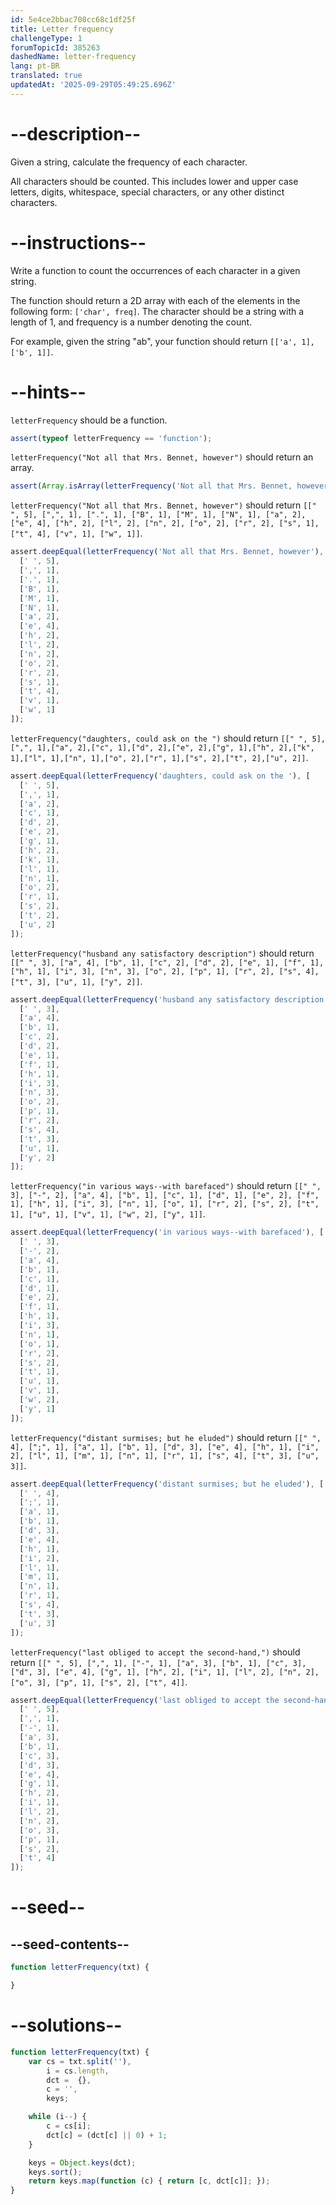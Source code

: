 ```yaml
---
id: 5e4ce2bbac708cc68c1df25f
title: Letter frequency
challengeType: 1
forumTopicId: 385263
dashedName: letter-frequency
lang: pt-BR
translated: true
updatedAt: '2025-09-29T05:49:25.696Z'
---
```


# --description--

Given a string, calculate the frequency of each character.

All characters should be counted. This includes lower and upper case letters, digits, whitespace, special characters, or any other distinct characters.

# --instructions--

Write a function to count the occurrences of each character in a given string.

The function should return a 2D array with each of the elements in the following form: `['char', freq]`. The character should be a string with a length of 1, and frequency is a number denoting the count.

For example, given the string "ab", your function should return `[['a', 1], ['b', 1]]`.

# --hints--

`letterFrequency` should be a function.

```js
assert(typeof letterFrequency == 'function');
```

`letterFrequency("Not all that Mrs. Bennet, however")` should return an array.

```js
assert(Array.isArray(letterFrequency('Not all that Mrs. Bennet, however')));
```

`letterFrequency("Not all that Mrs. Bennet, however")` should return `[[" ", 5], [",", 1], [".", 1], ["B", 1], ["M", 1], ["N", 1], ["a", 2], ["e", 4], ["h", 2], ["l", 2], ["n", 2], ["o", 2], ["r", 2], ["s", 1], ["t", 4], ["v", 1], ["w", 1]]`.

```js
assert.deepEqual(letterFrequency('Not all that Mrs. Bennet, however'), [
  [' ', 5],
  [',', 1],
  ['.', 1],
  ['B', 1],
  ['M', 1],
  ['N', 1],
  ['a', 2],
  ['e', 4],
  ['h', 2],
  ['l', 2],
  ['n', 2],
  ['o', 2],
  ['r', 2],
  ['s', 1],
  ['t', 4],
  ['v', 1],
  ['w', 1]
]);
```

`letterFrequency("daughters, could ask on the ")` should return `[[" ", 5],[",", 1],["a", 2],["c", 1],["d", 2],["e", 2],["g", 1],["h", 2],["k", 1],["l", 1],["n", 1],["o", 2],["r", 1],["s", 2],["t", 2],["u", 2]]`.

```js
assert.deepEqual(letterFrequency('daughters, could ask on the '), [
  [' ', 5],
  [',', 1],
  ['a', 2],
  ['c', 1],
  ['d', 2],
  ['e', 2],
  ['g', 1],
  ['h', 2],
  ['k', 1],
  ['l', 1],
  ['n', 1],
  ['o', 2],
  ['r', 1],
  ['s', 2],
  ['t', 2],
  ['u', 2]
]);
```

`letterFrequency("husband any satisfactory description")` should return `[[" ", 3], ["a", 4], ["b", 1], ["c", 2], ["d", 2], ["e", 1], ["f", 1], ["h", 1], ["i", 3], ["n", 3], ["o", 2], ["p", 1], ["r", 2], ["s", 4], ["t", 3], ["u", 1], ["y", 2]]`.

```js
assert.deepEqual(letterFrequency('husband any satisfactory description'), [
  [' ', 3],
  ['a', 4],
  ['b', 1],
  ['c', 2],
  ['d', 2],
  ['e', 1],
  ['f', 1],
  ['h', 1],
  ['i', 3],
  ['n', 3],
  ['o', 2],
  ['p', 1],
  ['r', 2],
  ['s', 4],
  ['t', 3],
  ['u', 1],
  ['y', 2]
]);
```

`letterFrequency("in various ways--with barefaced")` should return `[[" ", 3], ["-", 2], ["a", 4], ["b", 1], ["c", 1], ["d", 1], ["e", 2], ["f", 1], ["h", 1], ["i", 3], ["n", 1], ["o", 1], ["r", 2], ["s", 2], ["t", 1], ["u", 1], ["v", 1], ["w", 2], ["y", 1]]`.

```js
assert.deepEqual(letterFrequency('in various ways--with barefaced'), [
  [' ', 3],
  ['-', 2],
  ['a', 4],
  ['b', 1],
  ['c', 1],
  ['d', 1],
  ['e', 2],
  ['f', 1],
  ['h', 1],
  ['i', 3],
  ['n', 1],
  ['o', 1],
  ['r', 2],
  ['s', 2],
  ['t', 1],
  ['u', 1],
  ['v', 1],
  ['w', 2],
  ['y', 1]
]);
```

`letterFrequency("distant surmises; but he eluded")` should return `[[" ", 4], [";", 1], ["a", 1], ["b", 1], ["d", 3], ["e", 4], ["h", 1], ["i", 2], ["l", 1], ["m", 1], ["n", 1], ["r", 1], ["s", 4], ["t", 3], ["u", 3]]`.

```js
assert.deepEqual(letterFrequency('distant surmises; but he eluded'), [
  [' ', 4],
  [';', 1],
  ['a', 1],
  ['b', 1],
  ['d', 3],
  ['e', 4],
  ['h', 1],
  ['i', 2],
  ['l', 1],
  ['m', 1],
  ['n', 1],
  ['r', 1],
  ['s', 4],
  ['t', 3],
  ['u', 3]
]);
```

`letterFrequency("last obliged to accept the second-hand,")` should return `[[" ", 5], [",", 1], ["-", 1], ["a", 3], ["b", 1], ["c", 3], ["d", 3], ["e", 4], ["g", 1], ["h", 2], ["i", 1], ["l", 2], ["n", 2], ["o", 3], ["p", 1], ["s", 2], ["t", 4]]`.

```js
assert.deepEqual(letterFrequency('last obliged to accept the second-hand,'), [
  [' ', 5],
  [',', 1],
  ['-', 1],
  ['a', 3],
  ['b', 1],
  ['c', 3],
  ['d', 3],
  ['e', 4],
  ['g', 1],
  ['h', 2],
  ['i', 1],
  ['l', 2],
  ['n', 2],
  ['o', 3],
  ['p', 1],
  ['s', 2],
  ['t', 4]
]);
```

# --seed--

## --seed-contents--

```js
function letterFrequency(txt) {

}
```

# --solutions--

```js
function letterFrequency(txt) {
    var cs = txt.split(''),
        i = cs.length,
        dct =  {},
        c = '',
        keys;

    while (i--) {
        c = cs[i];
        dct[c] = (dct[c] || 0) + 1;
    }

    keys = Object.keys(dct);
    keys.sort();
    return keys.map(function (c) { return [c, dct[c]]; });
}
```
